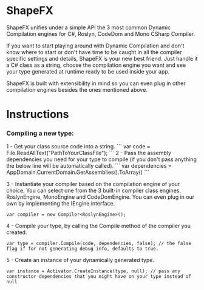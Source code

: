 # ShapeFX

ShapeFX unifies under a simple API the 3 most common Dynamic Compilation engines for C#, Roslyn, CodeDom and Mono CSharp Compiler.

If you want to start playing around with Dynamic Compilation and don't know where to start or don't have time to be caught in all the compiler specific settings and details, ShapeFX is your new best friend. Just handle it a C# class as a string, choose the compilation engine you want and see your type generated at runtime ready to be used inside your app.

ShapeFX is built with extensibility in mind so you can even plug in other compilation engines besides the ones mentioned above. 

# Instructions
<h3>Compiling a new type:</h3>
1 - Get your class source code into a string.
```
var code = File.ReadAllText("PathToYourClassFile");
```
2 - Pass the assembly dependencies you need for your type to compile (if you don't pass anything the below line will be automatically called).
```
var dependencies = AppDomain.CurrentDomain.GetAssemblies().ToArray()
```

3 - Instantiate your compiler based on the compilation engine of your choice. You can select one from the 3 built-in compiler class engines, RoslynEngine, MonoEngine and CodeDomEngine. You can even plug in our own by implementing the IEngine interface.
```
var compiler = new Compiler<RoslynEngine>();
```

4 - Compile your type, by calling the Compile method of the compiler you created.
```
var type = compiler.Compile(code, dependencies, false); // the false flag if for not generating debug info, defaults to true.
```

5 - Create an instance of your dynamically generated type.
```
var instance = Activator.CreateInstance(type, null); // pass any constructor dependencies that you might have on your type instead of null
```
